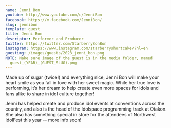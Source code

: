 ```yaml
---
name: Jenni Bon
youtube: http://www.youtube.com/c/JenniBon
facebook: https://m.facebook.com/JenniBon/
slug: jennibon
template: guest
title: Jenni Bon
descriptor: Performer and Producer
twitter: https://twitter.com/StarberryBonBon
instagram: https://www.instagram.com/starberryshortcake/?hl=en
guestimg: /images/guests/2023_jenni_bon.png
NOTE: Make sure image of the guest is in the media folder, named
  guest_(YEAR)_(GUEST_SLUG).png
---
```

Made up of sugar (twice!) and everything nice, Jenni Bon will make your heart smile as you fall in love with her sweet magic. While her true love is performing, it’s her dream to help create even more spaces for idols and fans alike to share in idol culture together! 

Jenni has helped create and produce idol events at conventions across the country, and also is the head of the Idolspace programming track at Otakon. She also has something special in store for the attendees of Northwest IdolFest this year -- more info soon!